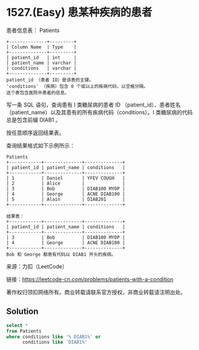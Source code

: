 # 1527.(Easy) 患某种疾病的患者

患者信息表： Patients
```
+--------------+---------+
| Column Name  | Type    |
+--------------+---------+
| patient_id   | int     |
| patient_name | varchar |
| conditions   | varchar |
+--------------+---------+
patient_id （患者 ID）是该表的主键。
'conditions' （疾病）包含 0 个或以上的疾病代码，以空格分隔。
这个表包含医院中患者的信息。
```

写一条 SQL 语句，查询患有 I 类糖尿病的患者 ID （patient_id）、患者姓名（patient_name）以及其患有的所有疾病代码（conditions）。I 类糖尿病的代码总是包含前缀 DIAB1 。

按任意顺序返回结果表。

查询结果格式如下示例所示：

```
Patients
+------------+--------------+--------------+
| patient_id | patient_name | conditions   |
+------------+--------------+--------------+
| 1          | Daniel       | YFEV COUGH   |
| 2          | Alice        |              |
| 3          | Bob          | DIAB100 MYOP |
| 4          | George       | ACNE DIAB100 |
| 5          | Alain        | DIAB201      |
+------------+--------------+--------------+

结果表：
+------------+--------------+--------------+
| patient_id | patient_name | conditions   |
+------------+--------------+--------------+
| 3          | Bob          | DIAB100 MYOP |
| 4          | George       | ACNE DIAB100 | 
+------------+--------------+--------------+
Bob 和 George 都患有代码以 DIAB1 开头的疾病。
```
来源：力扣（LeetCode）

链接：https://leetcode-cn.com/problems/patients-with-a-condition

著作权归领扣网络所有。商业转载请联系官方授权，非商业转载请注明出处。

## Solution 

```sql
select *
from Patients
where conditions like '% DIAB1%' or 
      conditions like 'DIAB1%'
```
   
